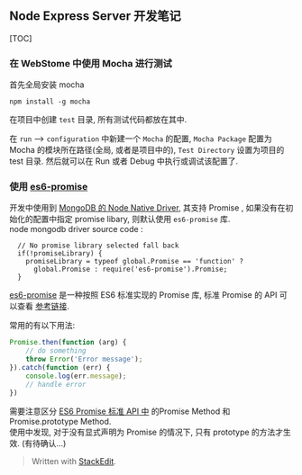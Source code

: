 
Node Express Server 开发笔记
------------------

[TOC]


### 在 WebStome 中使用 Mocha 进行测试

首先全局安装 mocha 
```
npm install -g mocha
```

在项目中创建 `test` 目录, 所有测试代码都放在其中. 

在 `run` --> `configuration` 中新建一个 `Mocha` 的配置,   `Mocha Package` 配置为 Mocha 的模块所在路径(全局, 或者是项目中的),  `Test Directory` 设置为项目的 test 目录. 然后就可以在 Run 或者 Debug 中执行或调试该配置了. 


### 使用 [es6-promise](https://github.com/jakearchibald/es6-promise)

开发中使用到 [MongoDB 的 Node Native Driver](http://mongodb.github.io/node-mongodb-native/2.0/api/Collection.html#findOne), 其支持 Promise , 如果没有在初始化的配置中指定 promise libary, 则默认使用 `es6-promise` 库.   
node mongodb driver source code :
```
  // No promise library selected fall back
  if(!promiseLibrary) {
    promiseLibrary = typeof global.Promise == 'function' ?
      global.Promise : require('es6-promise').Promise;
  }
```

[es6-promise](https://github.com/jakearchibald/es6-promise) 是一种按照 ES6 标准实现的 Promise 库, 标准 Promise 的 API 可以查看 [参考链接](https://www.promisejs.org/api/).

常用的有以下用法:

```js
Promise.then(function (arg) {
	// do something
	throw Error('Error message');
}).catch(function (err) {
	console.log(err.message);
	// handle error
})
```

需要注意区分 [ES6 Promise 标准 API 中](https://www.promisejs.org/api/) 的Promise Method 和 Promise.prototype Method.    
使用中发现, 对于没有显式声明为 Promise 的情况下, 只有 prototype 的方法才生效. (有待确认...)


> Written with [StackEdit](https://stackedit.io/).